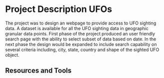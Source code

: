# Project Description UFOs 
The project was to design an webpage to provide access to UFO sighting data. A dataset is available for all the UFO sighting data in geographic granular data points. 
First phase of the project produced an user friendly search page with the ability to select subset of data based on date. 
In the next phase the design would be expanded to include search capability on several criteria including, city, state, country and shape of the sighted UFO object.

## Resources and Tools
